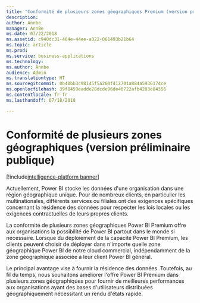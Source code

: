 ```yaml
---
title: "Conformité de plusieurs zones géographiques Premium (version préliminaire)"
description: 
author: Annbe
manager: AnnBe
ms.date: 07/22/2018
ms.assetid: c940dc31-464e-44ee-a322-061493b21b64
ms.topic: article
ms.prod: 
ms.service: business-applications
ms.technology: 
ms.author: Annbe
audience: Admin
ms.translationtype: HT
ms.sourcegitcommit: 0b40bb3c98145f5a260f412701a884a5936174ce
ms.openlocfilehash: 39f8459eadde28dcde96de46722afb4203e84356
ms.contentlocale: fr-fr
ms.lasthandoff: 07/18/2018

---
```

# <a name="multi-geo-for-compliance-public-preview"></a>Conformité de plusieurs zones géographiques (version préliminaire publique)

[!include[intelligence-platform banner](../../includes/intelligence-platform.md)]



Actuellement, Power BI stocke les données d'une organisation dans une région géographique unique. Pour de nombreux clients, en particulier les multinationales, différents services ou filiales ont des exigences spécifiques concernant la résidence des données pour respecter les lois locales ou les exigences contractuelles de leurs propres clients.

La conformité de plusieurs zones géographiques Power BI Premium offre aux organisations la possibilité de Power BI partout dans le monde si nécessaire. Lorsque du déploiement de la capacité Power BI Premium, les clients peuvent choisir de déployer dans n'importe quelle zone géographique Power BI de notre cloud commercial, indépendamment de la zone géographique associée à leur client Power BI général.

Le principal avantage vise à fournir la résidence des données. Toutefois, au fil du temps, nous souhaitons améliorer l'offre Power BI Premium dans plusieurs zones géographiques pour fournir de meilleures performances aux organisations ayant des bases d'utilisateurs distribuées géographiquement nécessitant un rendu d'états rapide.

